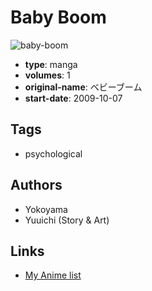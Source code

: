 # Baby Boom

![baby-boom](https://cdn.myanimelist.net/images/manga/1/173595.jpg)

-   **type**: manga
-   **volumes**: 1
-   **original-name**: ベビーブーム
-   **start-date**: 2009-10-07

## Tags

-   psychological

## Authors

-   Yokoyama
-   Yuuichi (Story & Art)

## Links

-   [My Anime list](https://myanimelist.net/manga/97174/Baby_Boom)
